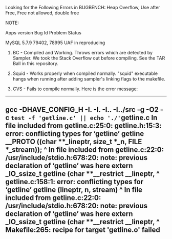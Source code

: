 Looking for the Following Errors in BUGBENCH: Heap Overflow, Use after Free, Free not allowed, double free

NOTE:

Apps				version				Bug Id								Problem						Status

MySQL				5.7.9  				79402, 78995  				UAF								in reproducing


1. BC - Compiled and Working. Throws errors which are detected by Sampler. We took the Stack Overflow out before compiling. See the TAR Ball in this repository.

2. Squid - Works properly when compiled normally. "squid" executable hangs when running after adding sampler's linking flags to the makefile.

3. CVS - Fails to compile normally. Here is the error message:
--------------------------------------------------------------------------------------
gcc -DHAVE_CONFIG_H -I. -I. -I.. -I../src     -g -O2 -c `test -f 'getline.c' || echo './'`getline.c
In file included from getline.c:25:0:
getline.h:15:3: error: conflicting types for ‘getline’
   getline __PROTO ((char **_lineptr, size_t *_n, FILE *_stream));
   ^
In file included from getline.c:22:0:
/usr/include/stdio.h:678:20: note: previous declaration of ‘getline’ was here
 extern _IO_ssize_t getline (char **__restrict __lineptr,
                    ^
getline.c:158:1: error: conflicting types for ‘getline’
 getline (lineptr, n, stream)
 ^
In file included from getline.c:22:0:
/usr/include/stdio.h:678:20: note: previous declaration of ‘getline’ was here
 extern _IO_ssize_t getline (char **__restrict __lineptr,
                    ^
Makefile:265: recipe for target 'getline.o' failed
--------------------------------------------------------------------------------------
